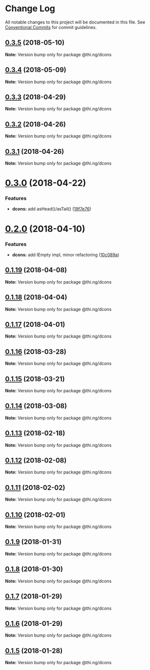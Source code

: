 # Change Log

All notable changes to this project will be documented in this file.
See [Conventional Commits](https://conventionalcommits.org) for commit guidelines.

<a name="0.3.5"></a>
## [0.3.5](https://github.com/thi-ng/umbrella/compare/@thi.ng/dcons@0.3.4...@thi.ng/dcons@0.3.5) (2018-05-10)




**Note:** Version bump only for package @thi.ng/dcons

<a name="0.3.4"></a>
## [0.3.4](https://github.com/thi-ng/umbrella/compare/@thi.ng/dcons@0.3.3...@thi.ng/dcons@0.3.4) (2018-05-09)




**Note:** Version bump only for package @thi.ng/dcons

<a name="0.3.3"></a>
## [0.3.3](https://github.com/thi-ng/umbrella/compare/@thi.ng/dcons@0.3.2...@thi.ng/dcons@0.3.3) (2018-04-29)




**Note:** Version bump only for package @thi.ng/dcons

<a name="0.3.2"></a>
## [0.3.2](https://github.com/thi-ng/umbrella/compare/@thi.ng/dcons@0.3.1...@thi.ng/dcons@0.3.2) (2018-04-26)




**Note:** Version bump only for package @thi.ng/dcons

<a name="0.3.1"></a>
## [0.3.1](https://github.com/thi-ng/umbrella/compare/@thi.ng/dcons@0.3.0...@thi.ng/dcons@0.3.1) (2018-04-26)




**Note:** Version bump only for package @thi.ng/dcons

<a name="0.3.0"></a>
# [0.3.0](https://github.com/thi-ng/umbrella/compare/@thi.ng/dcons@0.2.0...@thi.ng/dcons@0.3.0) (2018-04-22)


### Features

* **dcons:** add asHead()/asTail() ([19f7e76](https://github.com/thi-ng/umbrella/commit/19f7e76))




<a name="0.2.0"></a>
# [0.2.0](https://github.com/thi-ng/umbrella/compare/@thi.ng/dcons@0.1.19...@thi.ng/dcons@0.2.0) (2018-04-10)


### Features

* **dcons:** add IEmpty impl, minor refactoring ([10c089a](https://github.com/thi-ng/umbrella/commit/10c089a))




<a name="0.1.19"></a>
## [0.1.19](https://github.com/thi-ng/umbrella/compare/@thi.ng/dcons@0.1.18...@thi.ng/dcons@0.1.19) (2018-04-08)




**Note:** Version bump only for package @thi.ng/dcons

<a name="0.1.18"></a>
## [0.1.18](https://github.com/thi-ng/umbrella/compare/@thi.ng/dcons@0.1.17...@thi.ng/dcons@0.1.18) (2018-04-04)




**Note:** Version bump only for package @thi.ng/dcons

<a name="0.1.17"></a>
## [0.1.17](https://github.com/thi-ng/umbrella/compare/@thi.ng/dcons@0.1.16...@thi.ng/dcons@0.1.17) (2018-04-01)




**Note:** Version bump only for package @thi.ng/dcons

<a name="0.1.16"></a>
## [0.1.16](https://github.com/thi-ng/umbrella/compare/@thi.ng/dcons@0.1.15...@thi.ng/dcons@0.1.16) (2018-03-28)




**Note:** Version bump only for package @thi.ng/dcons

<a name="0.1.15"></a>
## [0.1.15](https://github.com/thi-ng/umbrella/compare/@thi.ng/dcons@0.1.14...@thi.ng/dcons@0.1.15) (2018-03-21)




**Note:** Version bump only for package @thi.ng/dcons

<a name="0.1.14"></a>
## [0.1.14](https://github.com/thi-ng/umbrella/compare/@thi.ng/dcons@0.1.13...@thi.ng/dcons@0.1.14) (2018-03-08)




**Note:** Version bump only for package @thi.ng/dcons

<a name="0.1.13"></a>
## [0.1.13](https://github.com/thi-ng/umbrella/compare/@thi.ng/dcons@0.1.12...@thi.ng/dcons@0.1.13) (2018-02-18)




**Note:** Version bump only for package @thi.ng/dcons

<a name="0.1.12"></a>
## [0.1.12](https://github.com/thi-ng/umbrella/compare/@thi.ng/dcons@0.1.11...@thi.ng/dcons@0.1.12) (2018-02-08)




**Note:** Version bump only for package @thi.ng/dcons

<a name="0.1.11"></a>
## [0.1.11](https://github.com/thi-ng/umbrella/compare/@thi.ng/dcons@0.1.10...@thi.ng/dcons@0.1.11) (2018-02-02)




**Note:** Version bump only for package @thi.ng/dcons

<a name="0.1.10"></a>
## [0.1.10](https://github.com/thi-ng/umbrella/compare/@thi.ng/dcons@0.1.9...@thi.ng/dcons@0.1.10) (2018-02-01)




**Note:** Version bump only for package @thi.ng/dcons

<a name="0.1.9"></a>
## [0.1.9](https://github.com/thi-ng/umbrella/compare/@thi.ng/dcons@0.1.8...@thi.ng/dcons@0.1.9) (2018-01-31)




**Note:** Version bump only for package @thi.ng/dcons

<a name="0.1.8"></a>
## [0.1.8](https://github.com/thi-ng/umbrella/compare/@thi.ng/dcons@0.1.7...@thi.ng/dcons@0.1.8) (2018-01-30)




**Note:** Version bump only for package @thi.ng/dcons

<a name="0.1.7"></a>
## [0.1.7](https://github.com/thi-ng/umbrella/compare/@thi.ng/dcons@0.1.6...@thi.ng/dcons@0.1.7) (2018-01-29)




**Note:** Version bump only for package @thi.ng/dcons

<a name="0.1.6"></a>
## [0.1.6](https://github.com/thi-ng/umbrella/compare/@thi.ng/dcons@0.1.5...@thi.ng/dcons@0.1.6) (2018-01-29)




**Note:** Version bump only for package @thi.ng/dcons

<a name="0.1.5"></a>
## [0.1.5](https://github.com/thi-ng/umbrella/compare/@thi.ng/dcons@0.1.4...@thi.ng/dcons@0.1.5) (2018-01-28)




**Note:** Version bump only for package @thi.ng/dcons
